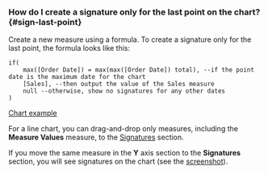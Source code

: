 ### How do I create a signature only for the last point on the chart? {#sign-last-point}

Create a new measure using a formula. To create a signature only for the last point, the formula looks like this:

```
if(
    max([Order Date]) = max(max([Order Date]) total), --if the point date is the maximum date for the chart
    [Sales], --then output the value of the Sales measure
    null --otherwise, show no signatures for any other dates
)
```

[Chart example](https://storage.yandexcloud.net/doc-files/line-chart.png)

For a line chart, you can drag-and-drop only measures, including the **Measure Values** measure, to the [Signatures](../../datalens/concepts/chart/measure-values.md) section.

If you move the same measure in the **Y** axis section to the **Signatures** section, you will see signatures on the chart (see the [screenshot](https://storage.yandexcloud.net/doc-files/signatures.png)).
